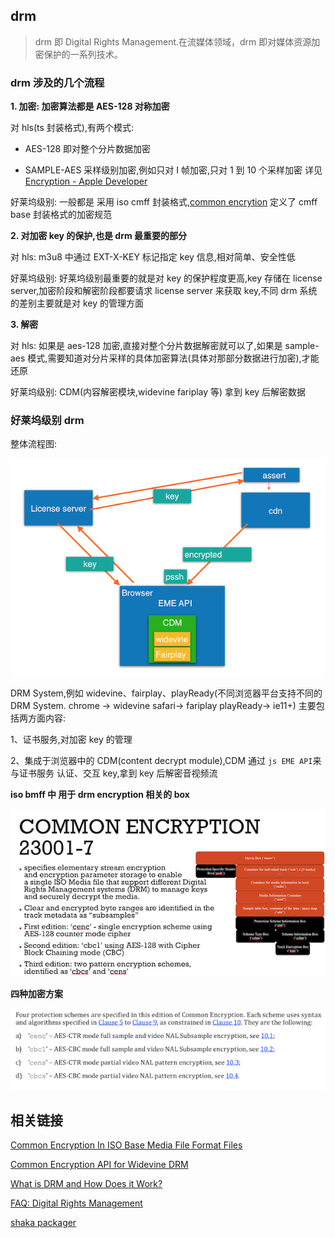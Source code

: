 ## drm

> drm 即 Digital Rights Management.在流媒体领域，drm 即对媒体资源加密保护的一系列技术。

### drm 涉及的几个流程

**1. 加密: 加密算法都是 AES-128 对称加密**

对 hls(ts 封装格式),有两个模式:

- AES-128 即对整个分片数据加密

- SAMPLE-AES 采样级别加密,例如只对 I 帧加密,只对 1 到 10 个采样加密 详见[Encryption - Apple Developer](https://developer.apple.com/library/archive/documentation/AudioVideo/Conceptual/HLS_Sample_Encryption/Encryption/Encryption.html)

好莱坞级别: 一般都是 采用 iso cmff 封装格式,[common encrytion](https://www.iso.org/standard/68042.html) 定义了 cmff base 封装格式的加密规范

**2. 对加密 key 的保护,也是 drm 最重要的部分**

对 hls: m3u8 中通过 EXT-X-KEY 标记指定 key 信息,相对简单、安全性低

好莱坞级别: 好莱坞级别最重要的就是对 key 的保护程度更高,key 存储在 license server,加密阶段和解密阶段都要请求 license server 来获取 key,不同 drm 系统的差别主要就是对 key 的管理方面

**3. 解密**

对 hls: 如果是 aes-128 加密,直接对整个分片数据解密就可以了,如果是 sample-aes 模式,需要知道对分片采样的具体加密算法(具体对那部分数据进行加密),才能还原

好莱坞级别: CDM(内容解密模块,widevine fariplay 等) 拿到 key 后解密数据

### 好莱坞级别 drm

整体流程图:

![](./img/drm_1.png)

DRM System,例如 widevine、fairplay、playReady(不同浏览器平台支持不同的 DRM System. chrome -> widevine safari-> fariplay playReady-> ie11+) 主要包括两方面内容:

1、证书服务,对加密 key 的管理

2、集成于浏览器中的 CDM(content decrypt module),CDM 通过 `js EME API`来与证书服务 认证、交互 key,拿到 key 后解密音视频流

**iso bmff 中 用于 drm encryption 相关的 box**

![](./img/drm_2.png)

**四种加密方案**

![](./img/drm_4.png)

## 相关链接

[Common Encryption In ISO Base Media File Format Files](https://www.iso.org/standard/68042.html)

[Common Encryption API for Widevine DRM](https://storage.googleapis.com/wvdocs/Widevine_DRM_Encryption_API.pdf)

[What is DRM and How Does it Work?](https://bitmovin.com/what-is-drm/)

[FAQ: Digital Rights Management](https://castlabs.com/resources/faq/drm/)

[shaka packager](https://google.github.io/shaka-packager/html/tutorials/drm.html)
